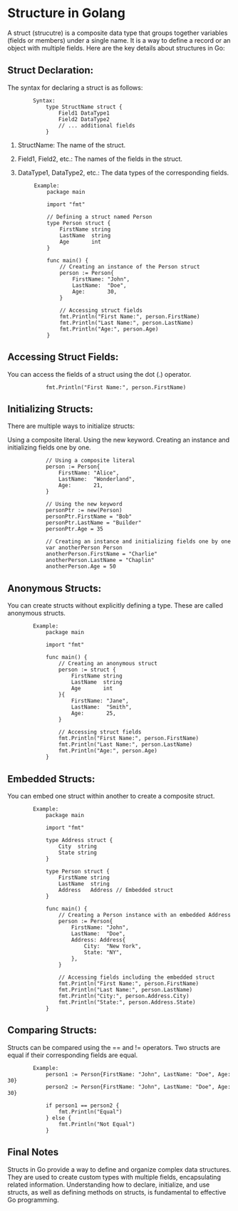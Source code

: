 # Structure in Golang

A struct (strucutre) is a composite data type that groups together variables (fields or members) under a single name. It is a way to define a record or an object with multiple fields. Here are the key details about structures in Go:

## Struct Declaration:
The syntax for declaring a struct is as follows:

            Syntax:
                type StructName struct {
                    Field1 DataType1
                    Field2 DataType2
                    // ... additional fields
                }
1. StructName: The name of the struct.
2. Field1, Field2, etc.: The names of the fields in the struct.
3. DataType1, DataType2, etc.: The data types of the corresponding fields.

            Example:
                package main

                import "fmt"

                // Defining a struct named Person
                type Person struct {
                    FirstName string
                    LastName  string
                    Age       int
                }

                func main() {
                    // Creating an instance of the Person struct
                    person := Person{
                        FirstName: "John",
                        LastName:  "Doe",
                        Age:       30,
                    }

                    // Accessing struct fields
                    fmt.Println("First Name:", person.FirstName)
                    fmt.Println("Last Name:", person.LastName)
                    fmt.Println("Age:", person.Age)
                }
## Accessing Struct Fields:
You can access the fields of a struct using the dot (.) operator.

                fmt.Println("First Name:", person.FirstName)

## Initializing Structs:
There are multiple ways to initialize structs:

Using a composite literal.
Using the new keyword.
Creating an instance and initializing fields one by one.

                // Using a composite literal
                person := Person{
                    FirstName: "Alice",
                    LastName:  "Wonderland",
                    Age:       21,
                }

                // Using the new keyword
                personPtr := new(Person)
                personPtr.FirstName = "Bob"
                personPtr.LastName = "Builder"
                personPtr.Age = 35

                // Creating an instance and initializing fields one by one
                var anotherPerson Person
                anotherPerson.FirstName = "Charlie"
                anotherPerson.LastName = "Chaplin"
                anotherPerson.Age = 50

## Anonymous Structs:
You can create structs without explicitly defining a type. These are called anonymous structs.

            Example:
                package main

                import "fmt"

                func main() {
                    // Creating an anonymous struct
                    person := struct {
                        FirstName string
                        LastName  string
                        Age       int
                    }{
                        FirstName: "Jane",
                        LastName:  "Smith",
                        Age:       25,
                    }

                    // Accessing struct fields
                    fmt.Println("First Name:", person.FirstName)
                    fmt.Println("Last Name:", person.LastName)
                    fmt.Println("Age:", person.Age)
                }

## Embedded Structs:
You can embed one struct within another to create a composite struct.

            Example:
                package main

                import "fmt"

                type Address struct {
                    City  string
                    State string
                }

                type Person struct {
                    FirstName string
                    LastName  string
                    Address   Address // Embedded struct
                }

                func main() {
                    // Creating a Person instance with an embedded Address
                    person := Person{
                        FirstName: "John",
                        LastName:  "Doe",
                        Address: Address{
                            City:  "New York",
                            State: "NY",
                        },
                    }

                    // Accessing fields including the embedded struct
                    fmt.Println("First Name:", person.FirstName)
                    fmt.Println("Last Name:", person.LastName)
                    fmt.Println("City:", person.Address.City)
                    fmt.Println("State:", person.Address.State)
                }
## Comparing Structs:

Structs can be compared using the == and != operators. Two structs are equal if their corresponding fields are equal.

            Example:
                person1 := Person{FirstName: "John", LastName: "Doe", Age: 30}
                person2 := Person{FirstName: "John", LastName: "Doe", Age: 30}

                if person1 == person2 {
                    fmt.Println("Equal")
                } else {
                    fmt.Println("Not Equal")
                }
## Final Notes
Structs in Go provide a way to define and organize complex data structures. They are used to create custom types with multiple fields, encapsulating related information. Understanding how to declare, initialize, and use structs, as well as defining methods on structs, is fundamental to effective Go programming.

 